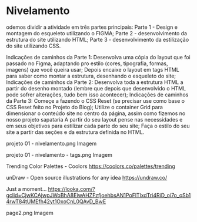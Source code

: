 # Nivelamento
odemos dividir a atividade em três partes principais: 
Parte 1 - Design e montagem do esqueleto utilizando o FIGMA; 
Parte 2 - desenvolvimento da estrutura do site utilizando HTML; 
Parte 3 - desenvolvimento da estilização do site utilizando CSS.


Indicações de caminhos da Parte 1:
Desenvolva uma cópia do layout que foi passado no Figma, adaptando pro estilo (cores, tipografia, formas, imagens) que você queira usar;
Depois encaixe o layout em tags HTML para saber como montar a estrutura, desenhando o esqueleto do site;
Indicações de caminhos da Parte 2:
Desenvolva toda a estrutura HTML a partir do desenho montado (lembre que depois que desenvolvido o HTML pode sofrer alterações, tudo bem isso acontecer);
Indicações de caminhos da Parte 3:
Começe a fazendo o CSS Reset (se precisar use como base o CSS Reset feito no Projeto do Blog);
Utilize o container Grid para dimensionar o conteúdo site no centro da página, assim como fizemos no nosso projeto sapataria
A partir do seu layout pense nas necessidades e em seus objetivos para estilizar cada parte do seu site;
Faça o estilo do seu site a partir das seções e da estrutura definida no HTML.

projeto 01 - nivelamento.png
Imagem

projeto 01 - nivelamento - tags.png
Imagem

Trending Color Palettes - Coolors
https://coolors.co/palettes/trending

unDraw - Open source illustrations for any idea
https://undraw.co/

Just a moment...
https://looka.com/?gclid=CjwKCAjwpJWoBhA8EiwAHZFzfjoehbsAN1PoFlTlxdTri4RiD_oi7o_oSb14rwT84tUMEfh42yt1OxoCnL0QAvD_BwE

page2.png
Imagem

